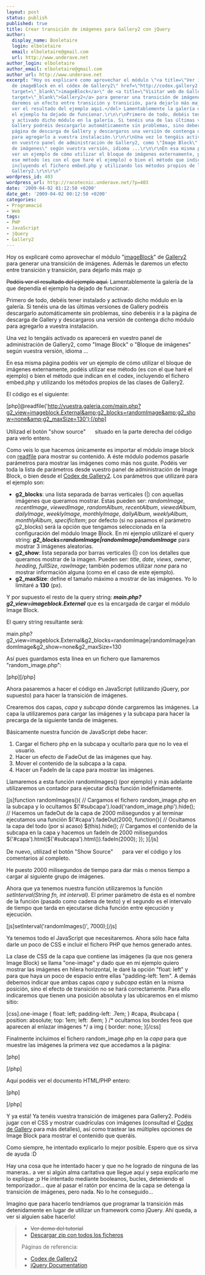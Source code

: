 ```yaml
---
layout: post
status: publish
published: true
title: Crear transición de imágenes para Gallery2 con jQuery
author:
  display_name: Booletaire
  login: elboletaire
  email: elboletaire@gmail.com
  url: http://www.underave.net
author_login: elboletaire
author_email: elboletaire@gmail.com
author_url: http://www.underave.net
excerpt: "Hoy os explicaré como aprovechar el módulo \"<a title=\"Ver información
  de imageBlock en el códex de Gallery2\" href=\"http://codex.gallery2.org/Gallery2:Modules:imageblock\"
  target=\"_blank\">imageBlock</a>\" de <a title=\"Visitar web de Gallery2\" href=\"http://gallery.menalto.com/\"
  target=\"_blank\">Gallery2</a> para generar una transición de imágenes. Además le
  daremos un efecto entre transición y transición, para dejarlo más majo :p\r\n\r\n<del>Podéis
  ver el resultado del ejemplo aquí.</del> Lamentablemente la galería de la que dependía
  el ejemplo ha dejado de funcionar.\r\n\r\nPrimero de todo, debéis tener instalado
  y activado dicho módulo en la galería. Si tenéis una de las últimas versiones de
  Gallery podréis descargarlo automáticamente sin problemas, sino deberéis ir a la
  página de descarga de Gallery y descargaros una versión de contenga dicho módulo
  para agregarlo a vuestra instalación.\r\n\r\nUna vez lo tengáis activado os aparecerá
  en vuestro panel de administración de Gallery2, como \"Image Block\" o \"Bloque
  de imágenes\" según vuestra versión, idioma ...\r\n\r\nEn esa misma página podéis
  ver un ejemplo de cómo utilizar el bloque de imágenes externamente, podéis utilizar
  ese método (es con el que haré el ejemplo) o bien el método que indican en el codex,
  incluyendo el fichero embed.php y utilizando los métodos propios de las clases de
  Gallery2.\r\n\r\n"
wordpress_id: 403
wordpress_url: http://racotecnic.underave.net/?p=403
date: '2009-04-02 01:12:50 +0200'
date_gmt: '2009-04-02 00:12:50 +0200'
categories:
- Programació
- Web
tags:
- PHP
- JavaScript
- jQuery
- Gallery2
---
```


Hoy os explicaré como aprovechar el módulo "<a title="Ver información de imageBlock en el códex de Gallery2" href="http://codex.gallery2.org/Gallery2:Modules:imageblock" target="_blank">imageBlock</a>" de <a title="Visitar web de Gallery2" href="http://gallery.menalto.com/" target="_blank">Gallery2</a> para generar una transición de imágenes. Además le daremos un efecto entre transición y transición, para dejarlo más majo :p

<del>Podéis ver el resultado del ejemplo aquí.</del> Lamentablemente la galería de la que dependía el ejemplo ha dejado de funcionar.

Primero de todo, debéis tener instalado y activado dicho módulo en la galería. Si tenéis una de las últimas versiones de Gallery podréis descargarlo automáticamente sin problemas, sino deberéis ir a la página de descarga de Gallery y descargaros una versión de contenga dicho módulo para agregarlo a vuestra instalación.

Una vez lo tengáis activado os aparecerá en vuestro panel de administración de Gallery2, como "Image Block" o "Bloque de imágenes" según vuestra versión, idioma ...

En esa misma página podéis ver un ejemplo de cómo utilizar el bloque de imágenes externamente, podéis utilizar ese método (es con el que haré el ejemplo) o bien el método que indican en el codex, incluyendo el fichero embed.php y utilizando los métodos propios de las clases de Gallery2.

<a id="more"></a><a id="more-403"></a>
El código es el siguiente:

[php]@readfile('http://vuestra.galeria.com/main.php?g2_view=imageblock.External&amp;g2_blocks=randomImage&amp;g2_show=none&amp;g2_maxSize=130');[/php]

Utilizad el botón "show source" <img class="alignnone" src="http://racotecnic.underave.net/wp-content/plugins/syntaxhighlighter-plus/syntaxhighlighter/styles/page_white_code.png" alt="" width="16" height="16" /> situado en la parte derecha del código para verlo entero.

Como veis lo que hacemos únicamente es importar el módulo image block con <a title="readfile function at php.net" href="http://es.php.net/readfile" target="_blank">readfile</a> para mostrar su contenido. A éste módulo podemos pasarle parámetros para mostrar las imágenes como más nos guste. Podéis ver toda la lista de parámetros desde vuestro panel de administración de Image Block, o bien desde el <a title="Ver demás opciones en el Codex" href="http://codex.gallery2.org/Gallery2:Modules:imageblock#External_Options" target="_blank">Codex de Gallery2</a>. Los parámetros que utilizaré para el ejemplo son:

<ul>
<li><strong> g2_blocks</strong>: una lista separada de barras verticales (|) con aquellas imágenes que queramos mostrar. Estas pueden ser: <em>randomImage</em>, <em>recentImage</em>, <em>viewedImage</em>, <em>randomAlbum</em>, <em>recentAlbum</em>, <em>viewedAlbum</em>, <em>dailyImage</em>, <em>weeklyImage</em>, <em>monthlyImage</em>, <em>dailyAlbum</em>, <em>weeklyAlbum</em>, <em>monthlyAlbum</em>, <em>specificItem</em>; por defecto (si no pasamos el parámetro g2_blocks) será la opción que tengamos seleccionada en la configuración del módulo Image Block.
En mi ejemplo utilizaré el query string: <strong><em>g2_blocks=randomImage|randomImage|randomImage</em></strong> para mostrar 3 imágenes aleatorias.</li>
<li><strong>g2_show</strong>: lista separada por barras verticales (|) con los detalles que queramos mostrar de la imagen. Pueden ser: <em> title</em>, <em>date</em>, <em>views</em>, <em>owner</em>, <em>heading</em>, <em>fullSize</em>, <em>rawImage</em>; también podemos utilizar <em>none</em> para no mostrar información alguna (como en el caso de este ejemplo).</li>
<li><strong>g2_maxSize</strong>: define el tamaño máximo a mostrar de las imágenes. Yo lo limitaré a <strong>130</strong> (px).</li>
</ul>

Y por supuesto el resto de la query string: <em><strong>main.php?g2_view=imageblock.External</strong></em> que es la encargada de cargar el módulo Image Block.

El query string resultante será:

main.php?g2_view=imageblock.External&amp;g2_blocks=randomImage|randomImage|randomImage&amp;g2_show=none&amp;g2_maxSize=130

Así pues guardamos esta línea en un fichero que llamaremos "random_image.php":

[php]<?php
@readfile('http://vuestra.galeria.com/main.php?g2_view=imageblock.External&amp;g2_blocks=randomImage|randomImage|randomImage&amp;g2_show=none&amp;g2_maxSize=130');
?>[/php]

Ahora pasaremos a hacer el código en JavaScript (utilizando jQuery, por supuesto) para hacer la transición de imágenes.

Crearemos dos capas, <em>capa</em> y <em>subcapa</em> dónde cargaremos las imágenes. La capa la utilizaremos para cargar las imágenes y la subcapa para hacer la precarga de la siguiente tanda de imágenes.

Básicamente nuestra función de JavaScript debe hacer:
<ol>
<li>Cargar el fichero php en la subcapa y ocultarlo para que no lo vea el usuario.</li>
<li>Hacer un efecto de FadeOut de las imágenes que hay.</li>
<li>Mover el contenido de la subcapa a la capa.</li>
<li>Hacer un FadeIn de la capa para mostrar las imágenes.</li>
</ol>

Llamaremos a esta función randomImages() (por ejemplo) y más adelante utilizaremos un contador para ejecutar dicha función indefinidamente.

[js]function randomImages(){
// Cargamos el fichero random_image.php en la subcapa y lo ocultamos
	$('#subcapa').load('random_image.php').hide();
// Hacemos un fadeOut de la capa de 2000 milisegundos y al terminar ejecutamos una función
	$('#capa').fadeOut(2000, function(){
// Ocultamos la capa del todo (por si acaso)
		$(this).hide();
// Cargamos el contenido de la subcapa en la capa y hacemos un fadeIn de 2000 milisegundos
		$('#capa').html($('#subcapa').html()).fadeIn(2000);
	});
}[/js]

De nuevo, utilizad el botón "Show Source" <img class="alignnone" src="http://racotecnic.underave.net/wp-content/plugins/syntaxhighlighter-plus/syntaxhighlighter/styles/page_white_code.png" alt="" width="16" height="16" /> para ver el código y los comentarios al completo.

He puesto 2000 milisegundos de tiempo para dar más o menos tiempo a cargar al siguiente grupo de imágenes.

Ahora que ya tenemos nuestra función utilizaremos la función <em>setInterval(String fn, int interval)</em>. El primer parámetro de ésta es el nombre de la función (pasado como cadena de texto) y el segundo es el intervalo de tiempo que tarda en ejecutarse dicha función entre ejecución y ejecución.

[js]setInterval('randomImages()', 7000);[/js]

Ya tenemos todo el JavaScript que necesitaremos. Ahora sólo hace falta darle un poco de CSS e incluir el fichero PHP que hemos generado antes.

La clase de CSS de la capa que contiene las imágenes (la que nos genera Image Block) se llama "one-image" y dado que en mi ejemplo quiero mostrar las imágenes en hilera horizontal, le daré la opción "float: left" y para que haya un poco de espacio entre ellas "padding-left: 1em". A demás debemos indicar que ambas capas <em>capa</em> y <em>subcapa</em> están en la misma posición, sino el efecto de transición no se hará correctamente. Para ello indicaremos que tienen una posición absoluta y las ubicaremos en el mismo sitio:

[css].one-image {
	float: left;
	padding-left: .7em;
}
#capa, #subcapa {
	position: absolute;
	top: 1em;
	left: .6em;
}
/* ocultamos los bordes feos que aparecen al enlazar imágenes */
a img {
	border: none;
}[/css]

Finalmente incluimos el fichero random_image.php en la <em>capa</em> para que muestre las imágenes la primera vez que accedamos a la página:

[php]<div id='capa'>
<?php
	include 'random_image.php';
?>
</div>[/php]

Aquí podéis ver el documento HTML/PHP entero:

[php]<!DOCTYPE html PUBLIC '-//W3C//DTD XHTML 1.0 Strict//EN'
  'http://www.w3.org/TR/xhtml1/DTD/xhtml1-strict.dtd'>
<html xmlns='http://www.w3.org/1999/xhtml' xml:lang='es' lang='es'>
	<head>
		<meta http-equiv='Content-Type' content='text/html; charset=utf-8' />
		<title>Transición de imágenes aleatorias de Gallery2 con jQuery</title>
		<style type='text/css'>
			.one-image {
				float: left;
				padding-left: .7em;
			}
			a img {
				border: none;
			}
			#capa, #subcapa {
				position: absolute;
				top: 1em;
				left: .6em;
			}
		</style>
		<script type='text/javascript' src='jquery-1.3.2.min.js'></script>
		<script type='text/javascript'>
		<!--
			function randomImages(){
					$('#subcapa').load('random_image.php').hide();
					$('#capa').fadeOut(2000, function(){
						$(this).hide();
						$('#capa').html($('#subcapa').html()).fadeIn(2000);
					});
			}
			setInterval('randomImages()', 7000);
		-->
		</script>
	</head>
	<body>
	<div id='capa'>
	<?php
		include 'random_image.php';
	?>
	</div>
	<div id='subcapa'></div>
</body>
</html>[/php]

Y ya está! Ya tenéis vuestra transición de imágenes para Gallery2. Podéis jugar con el CSS y mostrar cuadrículas con imágenes (consultad el <a title="Ir al códex de Gallery2" href="http://codex.gallery2.org/" target="_blank">Codex de Gallery</a> para más detalles), así como trastear las múltiples opciones de Image Block para mostrar el contenido que queráis.

Como siempre, he intentado explicarlo lo mejor posible. Espero que os sirva de ayuda :D

Hay una cosa que he intentado hacer y que no he logrado de ninguna de las maneras.. a ver si algún alma caritativa que llegue aquí y sepa explicarlo me lo explique ;p He intentado mediante booleanos, bucles, deteniendo el temporizador... que al pasar el ratón por encima de la capa se detenga la transición de imágenes, pero nada. No lo he conseguido...

Imagino que para hacerlo tendríamos que programar la transición más detenidamente en lugar de utilizar un framework como jQuery. Ahí queda, a ver si alguien sabe hacerlo!
<blockquote>

<ul>
<li><del>Ver demo del tutorial</del></li>
<li><a title="Descargar todos los ficheros" href="http://racotecnic.underave.net/tutorials/2009/04/random_image/random_image.zip">Descargar zip con todos los ficheros</a></li>
</ul>

Páginas de referencia:

<ul>
<li><a title="Consultar Codex de Gallery2" href="http://codex.gallery2.org" target="_blank">Codex de Gallery2</a></li>
<li><a title="Consultar documentación de jQuery" href="http://docs.jquery.com/" target="_blank">jQuery Documentation</a></li>
</ul>
</blockquote>
